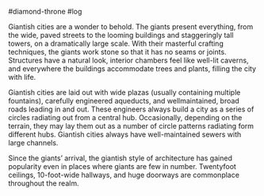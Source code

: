 #diamond-throne #log

Giantish cities are a wonder to behold. The giants present everything, from the wide, paved streets to the looming buildings and staggeringly tall towers, on a dramatically large scale. With their masterful crafting techniques, the giants work stone so that it has no seams or joints. Structures have a natural look, interior chambers feel like well-lit caverns, and everywhere the buildings accommodate trees and plants, filling the city with life.
Giantish cities are laid out with wide plazas (usually containing multiple fountains), carefully engineered aqueducts, and wellmaintained, broad roads leading in and out. These engineers always build a city as a series of circles radiating out from a central hub.
Occasionally, depending on the terrain, they may lay them out as a number of circle patterns radiating form different hubs. Giantish cities always have well-maintained sewers with large channels.
Since the giants’ arrival, the giantish style of architecture has gained popularity even in places where giants are few in number. Twentyfoot ceilings, 10-foot-wide hallways, and huge doorways are commonplace throughout the realm.
